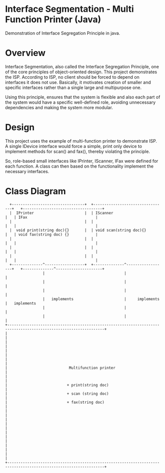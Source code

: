 # Interface Segmentation - Multi Function Printer (Java)
Demonstration of Interface Segregation Principle in java.
# Overview
Interface Segmentation, also called the Interface Segregation Principle, one of the core principles of object-oriented design. This project demonstrates the ISP. According to ISP, no client should be forced to depend on interfaces it does not use. Basically, it motivates creation of smaller and specific interfaces rather than a single large and multipurpose one.  

Using this principle, ensures that the system is flexible and also each part of the system would have a specific well-defined role, avoiding unnecessary dependencies and making the system more modular.
# Design
This project uses the example of multi-function printer to demonstrate ISP. A single IDevice interface would force a simple, print only device to implement methods for scan() and fax(), thereby violating the principle.

So, role-based small interfaces like IPrinter, IScanner, IFax were defined for each function. A class can then based on the functionality implement the necessary interfaces.

# Class Diagram
```
  +---------------------------------+  +---------------------------------+   +------------------------------------+ 
  |  IPrinter                       |  | IScanner                        |   | IFax                               | 
  |                                 |  |                                 |   |                                    | 
  |  void print(string doc){}       |  | void scan(string doc){}         |   | void fax(string doc) {}            | 
  |                                 |  |                                 |   |                                    | 
  |                                 |  |                                 |   |                                    | 
  |                                 |  |                                 |   |                                    | 
  +--------------^------------------+  +--------------^------------------+   +--------------^---------------------+ 
                 |                                    |                                     |                       
                 |                                    |                                     |                       
                 |                                    |                                     |                       
                 |   implements                       |     implements                      |   implements          
                 |                                    |                                     |                       
                 |                                    |                                     |                       
+------------------------------------------------------------------------------------------------------------------+
|                                                                                                                  |
|                                                                                                                  |
|                                                                                                                  |
|                                                                                                                  |
|                            Multifunction printer                                                                 |
|                                                                                                                  |
|                           + print(string doc)                                                                    |
|                           + scan (string doc)                                                                    |
|                           + fax(string doc)                                                                      |
|                                                                                                                  |
|                                                                                                                  |
|                                                                                                                  |
|                                                                                                                  |
|                                                                                                                  |
|                                                                                                                  |
+------------------------------------------------------------------------------------------------------------------+



